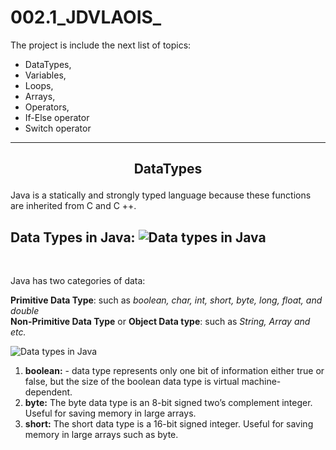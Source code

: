 # 002.1_JDVLAOIS_

The project is include the next list of topics:<br/>
* DataTypes,
* Variables,
* Loops,
* Arrays,
* Operators,
* If-Else operator 
* Switch operator
---

## <p align=center>DataTypes</p>

Java is a statically and strongly typed language because these functions are inherited from C and C ++.

Data Types in Java:
![Data types in Java](https://media.geeksforgeeks.org/wp-content/cdn-uploads/20191105111644/Data-types-in-Java.jpg)
---
<br/>

Java has two categories of data: 
 
**Primitive Data Type**: such as *boolean, char, int, short, byte, long, float, and double*<br/>
**Non-Primitive Data Type** or **Object Data type**: such as *String, Array and etc.*

![Data types in Java](https://media.geeksforgeeks.org/wp-content/cdn-uploads/20191105122725/Primitive-Data-Types-in-Java-4.jpg)

1. **boolean:** - data type represents only one bit of information either true or false, but the size of the boolean data type is virtual machine-dependent.
2. **byte:** The byte data type is an 8-bit signed two’s complement integer. Useful for saving memory in large arrays.
3. **short:** The short data type is a 16-bit signed integer. Useful for saving memory in large arrays such as byte.